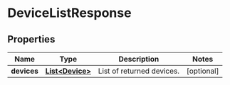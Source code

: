 

# DeviceListResponse

## Properties

Name | Type | Description | Notes
------------ | ------------- | ------------- | -------------
**devices** | [**List&lt;Device&gt;**](Device.md) | List of returned devices. |  [optional]



